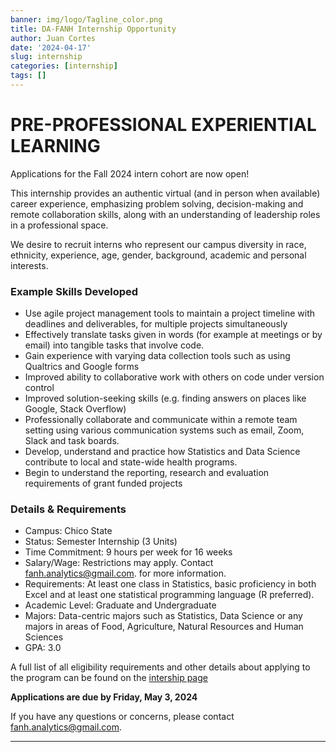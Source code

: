 ```yaml
---
banner: img/logo/Tagline_color.png
title: DA-FANH Internship Opportunity
author: Juan Cortes
date: '2024-04-17'
slug: internship
categories: [internship]
tags: []
---
```



# PRE-PROFESSIONAL EXPERIENTIAL LEARNING

Applications for the Fall 2024 intern cohort are now open!

This internship provides an authentic virtual (and in person when available) career experience, emphasizing problem solving, decision-making and remote collaboration skills, along with an understanding of leadership roles in a professional space.

We desire to recruit interns who represent our campus diversity in race, ethnicity, experience, age, gender, background, academic and personal interests.

### Example Skills Developed 

* Use agile project management tools to maintain a project timeline with deadlines and deliverables, for multiple projects simultaneously 
* Effectively translate tasks given in words (for example at meetings or by email) into tangible tasks that involve code.
* Gain experience with varying data collection tools such as using Qualtrics and Google forms 
* Improved ability to collaborative work with others on code under version control 
* Improved solution-seeking skills (e.g. finding answers on places like Google, Stack Overflow)
* Professionally collaborate and communicate within a remote team setting using various communication systems such as email, Zoom, Slack and task boards. 
* Develop, understand and practice how Statistics and Data Science contribute to local and state-wide health programs. 
* Begin to understand the reporting, research and evaluation requirements of grant funded projects

### Details & Requirements

* Campus: Chico State
* Status: Semester Internship (3 Units)
* Time Commitment:  9 hours per week for 16 weeks
* Salary/Wage: Restrictions may apply. Contact fanh.analytics@gmail.com. for more information.
* Requirements: At least one class in Statistics, basic proficiency in both Excel and at least one statistical programming language (R preferred). 
* Academic Level: Graduate and Undergraduate
* Majors: Data-centric majors such as Statistics, Data Science or any majors in areas of Food, Agriculture, Natural Resources and Human Sciences
* GPA: 3.0


A full list of all eligibility requirements and other details about applying to the program can be found on the [intership page](https://www.dataanalytics4fanh.science/internship/)

**Applications are due by Friday, May 3, 2024**

If you have any questions or concerns, please contact fanh.analytics@gmail.com. 

----
